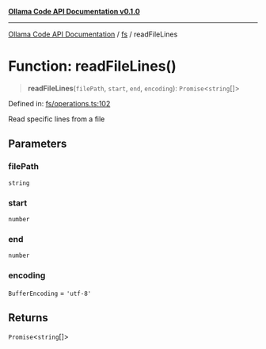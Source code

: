 [**Ollama Code API Documentation v0.1.0**](../../README.md)

***

[Ollama Code API Documentation](../../modules.md) / [fs](../README.md) / readFileLines

# Function: readFileLines()

> **readFileLines**(`filePath`, `start`, `end`, `encoding`): `Promise`\<`string`[]\>

Defined in: [fs/operations.ts:102](https://github.com/erichchampion/ollama-code/blob/00ee2a1c7aae90b38558806cf40c91c52edd65c9/ollama-code/src/fs/operations.ts#L102)

Read specific lines from a file

## Parameters

### filePath

`string`

### start

`number`

### end

`number`

### encoding

`BufferEncoding` = `'utf-8'`

## Returns

`Promise`\<`string`[]\>

